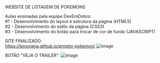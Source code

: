 WEBSITE DE LISTAGEM DE POKEMONS

Aulas ensinadas pela equipe DevEmDobro:<br>
#1 - Desenvolvimento do layout e estrutura da página (HTML5)<br>
#2 - Desenvolvimento do estilo da página (CSS3)<br>
#3 - Desenvolvimento do botão para trocar de cor de fundo (JAVASCRIPT)<br>

SITE FINALIZADO:<br>
https://leosviana.github.io/projeto-pokemon/
![image](https://github.com/leosviana/projeto-pokemon/blob/main/imagens/imagem-website-pokemon1.png)

BOTÃO "VEJA O TRAILER":
![image](https://github.com/leosviana/projeto-pokemon/blob/main/imagens/imagem-website-pokemon2.png)
